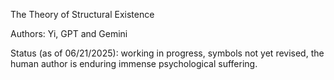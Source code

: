 The Theory of Structural Existence

Authors: Yi, GPT and Gemini

Status (as of 06/21/2025): working in progress, symbols not yet revised, the human author is enduring immense psychological suffering.
